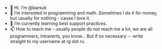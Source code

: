 - 👋 Hi, I’m @barsuk
- 👀 I’m interested in programming and math. Sometimes I do it for money, but usually for nothing - cause I love it. 
- 🌱 I’m currently learning best support practices.
- 📫 How to reach me - usually people do not reach me a lot, we are all programmers, intraverts, you know... But if so necessary -- write straight to my username at rg dot ru.

<!---
barsuk/barsuk is a ✨ special ✨ repository because its `README.md` (this file) appears on your GitHub profile.
You can click the Preview link to take a look at your changes.
--->
